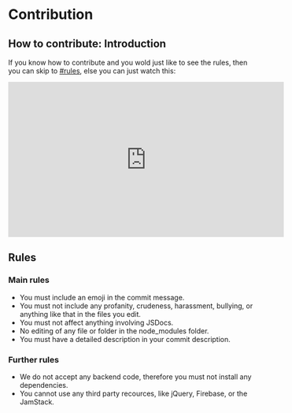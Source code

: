 # Contribution 
 
## How to contribute: Introduction 
 
If you know how to contribute and you wold just like to see the rules, then you can skip to [#rules](#rules), else you can just watch this:

<iframe width="560" height="315" src="https://www.youtube-nocookie.com/embed/GbqSvJs-6W4" title="YouTube video player" frameborder="0" allow="accelerometer; autoplay; clipboard-write; encrypted-media; gyroscope; picture-in-picture" allowfullscreen></iframe>
 
## Rules 
 
### Main rules 
 
 - You  must include an emoji in the commit message. 
 - You must not include any profanity, crudeness, harassment, bullying, or anything like that in the files you edit. 
 - You must not affect anything involving JSDocs. 
 - No editing of any file or folder in the node_modules folder. 
 - You must have a detailed description in your commit description. 
 
### Further rules 
 
 - We do not accept any backend code, therefore you must not install any dependencies. 
 - You cannot use any third party recources, like jQuery, Firebase, or the JamStack. 
 